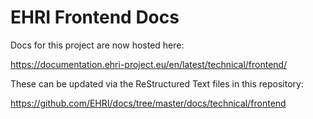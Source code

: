 EHRI Frontend Docs
==================

Docs for this project are now hosted here:

https://documentation.ehri-project.eu/en/latest/technical/frontend/

These can be updated via the ReStructured Text files in this repository:

https://github.com/EHRI/docs/tree/master/docs/technical/frontend
